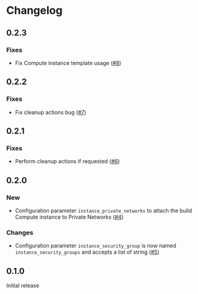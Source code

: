 # Changelog

## 0.2.3

### Fixes

* Fix Compute instance template usage ([#8](https://github.com/exoscale/packer-builder-exoscale/pull/8))


## 0.2.2

### Fixes

* Fix cleanup actions bug ([#7](https://github.com/exoscale/packer-builder-exoscale/pull/7))


## 0.2.1

### Fixes

* Perform cleanup actions if requested ([#6](https://github.com/exoscale/packer-builder-exoscale/pull/6))


## 0.2.0

### New

* Configuration parameter `instance_private_networks` to attach the build Compute instance to Private Networks ([#4](https://github.com/exoscale/packer-builder-exoscale/pull/4))

### Changes

* Configuration parameter `instance_security_group` is now named `instance_security_groups` and accepts a list of string ([#5](https://github.com/exoscale/packer-builder-exoscale/pull/5))


## 0.1.0

Initial release
